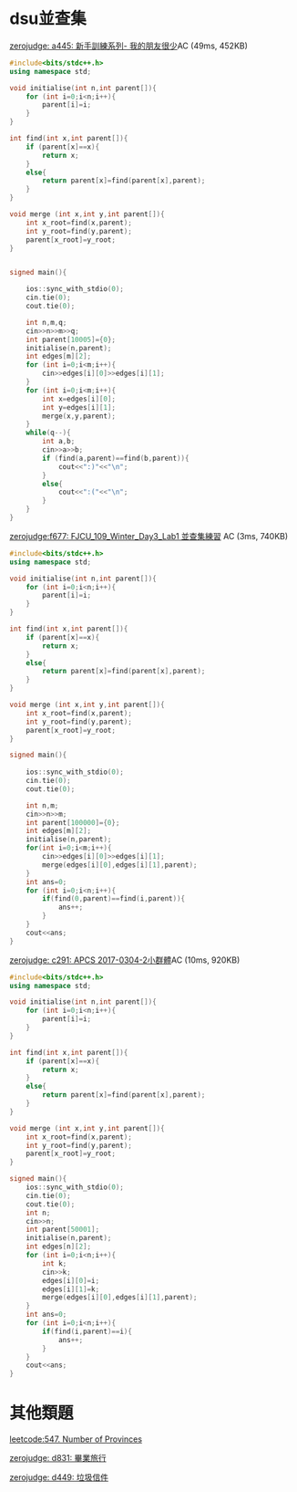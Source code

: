 dsu並查集
==

[zerojudge: a445: 新手訓練系列- 我的朋友很少](https://zerojudge.tw/ShowProblem?problemid=a445)AC (49ms, 452KB)
```cpp
#include<bits/stdc++.h>
using namespace std;

void initialise(int n,int parent[]){
    for (int i=0;i<n;i++){
        parent[i]=i;
    }
}

int find(int x,int parent[]){
    if (parent[x]==x){
        return x;
    }
    else{
        return parent[x]=find(parent[x],parent);
    }
}

void merge (int x,int y,int parent[]){
    int x_root=find(x,parent);
    int y_root=find(y,parent);
    parent[x_root]=y_root;   
}


signed main(){

    ios::sync_with_stdio(0);
    cin.tie(0);
    cout.tie(0);

    int n,m,q;                
    cin>>n>>m>>q;
    int parent[10005]={0};
    initialise(n,parent);
    int edges[m][2];
    for (int i=0;i<m;i++){
        cin>>edges[i][0]>>edges[i][1];
    }
    for (int i=0;i<m;i++){
        int x=edges[i][0];
        int y=edges[i][1];
        merge(x,y,parent);
    }
    while(q--){
        int a,b;
        cin>>a>>b;
        if (find(a,parent)==find(b,parent)){
            cout<<":)"<<"\n";
        }
        else{
            cout<<":("<<"\n";
        }
    }
}
```


[zerojudge:f677: FJCU_109_Winter_Day3_Lab1 並查集練習](https://zerojudge.tw/ShowProblem?problemid=f677)	AC (3ms, 740KB)

```cpp
#include<bits/stdc++.h>
using namespace std;

void initialise(int n,int parent[]){
    for (int i=0;i<n;i++){
        parent[i]=i;
    }
}

int find(int x,int parent[]){
    if (parent[x]==x){
        return x;
    }
    else{
        return parent[x]=find(parent[x],parent);
    }
}

void merge (int x,int y,int parent[]){
    int x_root=find(x,parent);
    int y_root=find(y,parent);
    parent[x_root]=y_root;   
}

signed main(){
    
    ios::sync_with_stdio(0);
    cin.tie(0);
    cout.tie(0);

    int n,m;
    cin>>n>>m;
    int parent[100000]={0};
    int edges[m][2];
    initialise(n,parent);
    for(int i=0;i<m;i++){
        cin>>edges[i][0]>>edges[i][1];
        merge(edges[i][0],edges[i][1],parent);
    }
    int ans=0;
    for (int i=0;i<n;i++){
        if(find(0,parent)==find(i,parent)){
            ans++;
        }
    }
    cout<<ans;
}
```

[zerojudge: c291: APCS 2017-0304-2小群體](https://zerojudge.tw/ShowProblem?problemid=c291)AC (10ms, 920KB)

```cpp
#include<bits/stdc++.h>
using namespace std;

void initialise(int n,int parent[]){
    for (int i=0;i<n;i++){
        parent[i]=i;
    }
}

int find(int x,int parent[]){
    if (parent[x]==x){
        return x;
    }
    else{
        return parent[x]=find(parent[x],parent);
    }
}

void merge (int x,int y,int parent[]){
    int x_root=find(x,parent);
    int y_root=find(y,parent);
    parent[x_root]=y_root;   
}

signed main(){
    ios::sync_with_stdio(0);
    cin.tie(0);
    cout.tie(0);
    int n;
    cin>>n;
    int parent[50001];
    initialise(n,parent);
    int edges[n][2];
    for (int i=0;i<n;i++){
        int k;
        cin>>k;
        edges[i][0]=i;
        edges[i][1]=k;
        merge(edges[i][0],edges[i][1],parent);
    }
    int ans=0;
    for (int i=0;i<n;i++){
        if(find(i,parent)==i){
            ans++;
        }
    }
    cout<<ans;
}
```
 

其他類題
===
[leetcode:547. Number of Provinces](https://leetcode.com/problems/number-of-provinces/)

[zerojudge: d831: 畢業旅行](https://zerojudge.tw/ShowProblem?problemid=d831)

[zerojudge: d449: 垃圾信件](https://zerojudge.tw/ShowProblem?problemid=d449)
